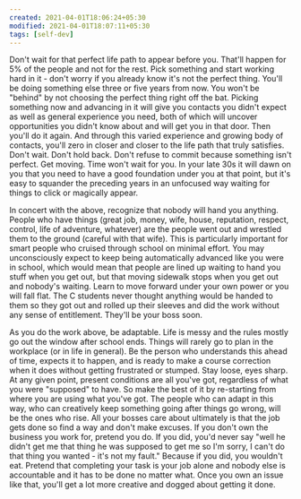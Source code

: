 ```yaml
---
created: 2021-04-01T18:06:24+05:30
modified: 2021-04-01T18:07:11+05:30
tags: [self-dev]
---
```


 Don't wait for that perfect life path to appear before you. That'll happen for 5% of the people and not for the rest. Pick something and start working hard in it - don't worry if you already know it's not the perfect thing. You'll be doing something else three or five years from now. You won't be "behind" by not choosing the perfect thing right off the bat. Picking something now and advancing in it will give you contacts you didn't expect as well as general experience you need, both of which will uncover opportunities you didn't know about and will get you in that door. Then you'll do it again. And through this varied experience and growing body of contacts, you'll zero in closer and closer to the life path that truly satisfies. Don't wait. Don't hold back. Don't refuse to commit because something isn't perfect. Get moving. Time won't wait for you. In your late 30s it will dawn on you that you need to have a good foundation under you at that point, but it's easy to squander the preceding years in an unfocused way waiting for things to click or magically appear.

In concert with the above, recognize that nobody will hand you anything. People who have things (great job, money, wife, house, reputation, respect, control, life of adventure, whatever) are the people went out and wrestled them to the ground (careful with that wife). This is particularly important for smart people who cruised through school on minimal effort. You may unconsciously expect to keep being automatically advanced like you were in school, which would mean that people are lined up waiting to hand you stuff when you get out, but that moving sidewalk stops when you get out and nobody's waiting. Learn to move forward under your own power or you will fall flat. The C students never thought anything would be handed to them so they got out and rolled up their sleeves and did the work without any sense of entitlement. They'll be your boss soon.

As you do the work above, be adaptable. Life is messy and the rules mostly go out the window after school ends. Things will rarely go to plan in the workplace (or in life in general). Be the person who understands this ahead of time, expects it to happen, and is ready to make a course correction when it does without getting frustrated or stumped. Stay loose, eyes sharp. At any given point, present conditions are all you've got, regardless of what you were "supposed" to have. So make the best of it by re-starting from where you are using what you've got. The people who can adapt in this way, who can creatively keep something going after things go wrong, will be the ones who rise. All your bosses care about ultimately is that the job gets done so find a way and don't make excuses. If you don't own the business you work for, pretend you do. If you did, you'd never say "well he didn't get me that thing he was supposed to get me so I'm sorry, I can't do that thing you wanted - it's not my fault." Because if you did, you wouldn't eat. Pretend that completing your task is your job alone and nobody else is accountable and it has to be done no matter what. Once you own an issue like that, you'll get a lot more creative and dogged about getting it done. 

